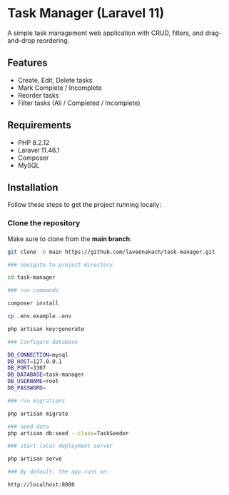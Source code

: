 # Task Manager (Laravel 11)

A simple task management web application with CRUD, filters, and drag-and-drop reordering.

## Features
- Create, Edit, Delete tasks
- Mark Complete / Incomplete
- Reorder tasks
- Filter tasks (All / Completed / Incomplete)

## Requirements
- PHP 8.2.12
- Laravel 11.46.1
- Composer
- MySQL

## Installation

Follow these steps to get the project running locally:

### Clone the repository

Make sure to clone from the **main branch**:

```bash
git clone -b main https://github.com/laveenakach/task-manager.git

### navigate to project directory

cd task-manager

### run commands

composer install

cp .env.example .env

php artisan key:generate

### Configure database

DB_CONNECTION=mysql
DB_HOST=127.0.0.1
DB_PORT=3307
DB_DATABASE=task-manager
DB_USERNAME=root
DB_PASSWORD=

### run migrations

php artisan migrate

### seed data
php artisan db:seed --class=TaskSeeder

### start local deployment server

php artisan serve

### By default, the app runs on:

http://localhost:8000


